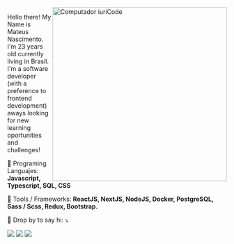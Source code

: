 <img src="https://raw.githubusercontent.com/MicaelliMedeiros/micaellimedeiros/master/image/computer-illustration.png" min-width="400px" max-width="400px" width="400px" align="right" alt="Computador iuriCode">

<p align="left"> 
  Hello there! My Name is Mateus Nascimento. I'm 23 years old currently living in Brasil. <br>
  I'm a software developer (with a preference to frontend development) aways looking for new learning oportunities and challenges!
</p>

<p align="left">
  🦄 Programing Languajes: <strong>Javascript, Typescript, SQL, CSS</strong>
</p>

<p align="left">
  💼 Tools / Frameworks: <strong>ReactJS, NextJS, NodeJS, Docker, PostgreSQL, Sass / Scss, Redux, Bootstrap.</strong>
</p>

<p align="left">
  💌 Drop by to say hi: ⤵️
</p>

<p align="left">
  <a href="#" alt="Email">
  <img src="https://img.shields.io/badge/Microsoft_Outlook-0078D4?style=for-the-badge&logo=microsoft-outlook&logoColor=white&link=mateus2021r@outlook.com" /></a>

  <a href="#" alt="Linkedin">
  <img src="https://img.shields.io/badge/-Linkedin-0e76a8?style=flat-square&logo=Linkedin&logoColor=white&link=https://www.linkedin.com/in/mateus-nascimento-735b7b1b6/" /></a>

  <a href="#" alt="Discord">
  <img src="https://img.shields.io/badge/Discord-7289DA?style=for-the-badge&logo=discord&logoColor=white&link=https://discord.com/users/4461/"/></a>
</p>  

